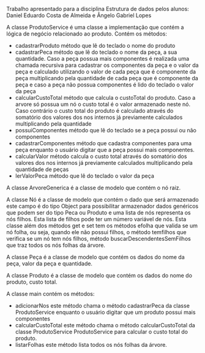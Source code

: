 Trabalho apresentado para a disciplina Estrutura de dados pelos alunos: Daniel Eduardo Costa de Almeida e Ângelo Gabriel Lopes

A classe ProdutoService é uma classe a implementação que contém a lógica de negócio relacionado ao produto. Contém os métodos: 
* cadastrarProduto método que lê do teclado o nome do produto
* cadastrarPeca método que lê do teclado o nome da peça, a sua quantidade. Caso a peça possua mais componentes é realizada uma chamada recursiva para cadastrar os componentes da peça e o valor da peça e calculado utilizando o valor de cada peça que é componente da peça multiplicando pela quantidade de cada peça que é componente da peça e caso a peça não possua componentes é lido do teclado o valor da peça
* calcularCustoTotal método que calcula o custoTotal do produto. Caso a arvore só possua um nó o custo total é o valor armazenado neste nó.  Caso contrário o custo total do produto é calculado através do somatório dos valores dos nos internos já previamente calculados multiplicando pela quantidade 
* possuiComponentes método que lê do teclado se a peça possui ou não componentes
* cadastrarComponentes método que cadastra componentes para uma peça enquanto o usuário digitar que a peça possui mais componentes.
* calcularValor método calcula o custo total através do somatório dos valores dos nos internos já previamente calculados multiplicando pela quantidade de peças
* lerValorPeca método que lê do teclado o valor da peça
    
    
A classe ArvoreGenerica é a classe de modelo que contém o nó raiz.

A classe Nó é a classe de modelo que contém o dado que será armazenado este campo é do tipo Object para possibilitar armazenador dados genéricos que podem ser do tipo Peca ou Produto e uma lista de nós representa os nós filhos. Esta lista de filhos pode ter um número variável de nós. Esta classe além dos métodos get e set tem os métodos efolha que valida se um nó folha, ou seja, quando ele não possui filhos, o método temfilhos que verifica se um nó tem nós filhos, método buscarDescendentesSemFilhos que traz todos os nós folhas da árvore.

A classe Peça é a classe de modelo que contém os dados do nome da peça, valor da peça e quantidade.

A classe Produto é a classe de modelo que contém os dados do nome do produto, custo total.

A classe main contém os métodos: 
* adicionarNos este método chama o método cadastrarPeca da classe ProdutoService enquanto o usuário digitar que um produto possui mais componentes
* calcularCustoTotal este método chama o método calcularCustoTotal da classe ProdutoService ProdutoService para calcular o custo total do produto.
* listarFolhas este método lista todos os nós folhas da árvore.
